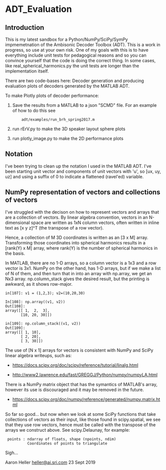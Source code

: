 # ADT_Evaluation

## Introduction
This is my latest sandbox for a Python/NumPy/SciPy/SymPy
impmemetnation of the Ambisonic Decoder Toolbox (ADT). This is a work
in progress, so use at your own risk. One of my goals with this is to
have everything include unit tests for pedagogical reasons and so you
can convince yourself that the code is doing the correct thing.  In
some cases, like real_spherical_harmonics.py the unit tests are longer
than the implementation itself.

There are two code-bases here: Decoder generation and producing
evaluation plots of decoders generated by the MATLAB ADT.

To make Plotly plots of decoder performance:

1. Save the results from a MATLAB to a json "SCMD" file. For an example
  of how to do this see

           adt/examples/run_brh_spring2017.m

2. run rErV.py to make the 3D speaker layout sphere plots
3. run plotly_image.py to make the 2D performance plots

## Notation

I've been trying to clean up the notation I used in the MATLAB
ADT. I've been starting unit vector and components of unit vectors
with 'u', so [ux, uy, uz] and using a suffix of 0 to indicate a
flattened (ravel'ed) variable.

## NumPy representation of vectors and collections of vectors

I've struggled with the decison on how to represent vectors and
arrays that are a collection of vectors. By linear algebra
convention, vectors in an N-dimensional space are written as 1xN
column vectors, often written in inline text as [x y z]^T (the
transpose of a row vector).

Hence, a collection of M 3D coordinates is written as an [3 x M]
array. Transforming those coordinates into spherical harmonics results
in a [rank(Y) x M] array, where rank(Y) is the number of spherical harmonics
in the basis.

In MATLAB, there are no 1-D arrays, so a column vector is a 1x3 and a
row vector is 3x1. NumPy on the other hand, has 1-D arrays, but if we
make a list of N of them, and then turn that in into an array with
np.array, we get an Nx3 array. np.column_stack gives the desired
result, but the printing is awkward, as it shows row-major. 

    in[107]: v1 = (1,2,3); v2=(10,20,30)

	In[108]: np.array((v1, v2))
	Out[108]: 
	array([[ 1,  2,  3],
           [10, 20, 30]])

	in[109]: np.column_stack((v1, v2))
	Out[109]: 
	array([[ 1, 10],
           [ 2, 20],
           [ 3, 30]])

The use of [N x 1] arrays for vectors is consistent with NumPy and
SciPy linear algebra writeups, such as:

* <https://docs.scipy.org/doc/scipy/reference/tutorial/linalg.html>

* <http://www2.lawrence.edu/fast/GREGGJ/Python/numpy/numpyLA.html>

There is a NumPy matrix object that has the symantics of MATLAB's
array, however its use is discouraged and it may be removed in the
future. 

* <https://docs.scipy.org/doc/numpy/reference/generated/numpy.matrix.html>


So far so good... but now when we look at some SciPy functions that
take collections of vectors as their input, like those found in
scipy.spatial, we see that they use row vectors, hence must be called
with the transpose of the arrays we construct above. See
scipy.Delaunay, for example:

     points : ndarray of floats, shape (npoints, ndim)
              Coordinates of points to triangulate

Sigh...

Aaron Heller <heller@ai.sri.com>
23 Sept 2019
